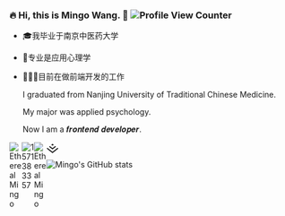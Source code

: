 
### :fire: Hi, this is Mingo Wang. :wave: ![Profile View Counter](https://komarev.com/ghpvc/?username=EtherealMingo)

- 🎓我毕业于南京中医药大学

- 🧠专业是应用心理学

- 🧑🏻‍💻目前在做前端开发的工作

  

  I graduated from Nanjing University of Traditional Chinese Medicine.
  
  My major was applied psychology.
  
  Now I am a 𝒇𝒓𝒐𝒏𝒕𝒆𝒏𝒅 𝒅𝒆𝒗𝒆𝒍𝒐𝒑𝒆𝒓.

<a target="_blank" href="./Ethereal_Mingo.jpg">
  <img align="left" title="微信" alt="EtherealMingo" width="22px" src="https://cdn.jsdelivr.net/npm/simple-icons@3.1.0/icons/wechat.svg" />
</a>
<a href="#1571383357">
  <img align="left" title="QQ" alt="1571383357" width="22px" src="https://cdn.jsdelivr.net/npm/simple-icons@3.1.0/icons/tencentqq.svg" />
</a>
<a target="_blank" href="https://github.com/EtherealMingo">
  <img align="left" title="Github" alt="EtherealMingo" width="22px" src="https://cdn.jsdelivr.net/npm/simple-icons@3.1.0/icons/github.svg" />
</a>
<a target="_blank" href="https://juejin.cn/user/4081023833879527">
  <img align="left" title="掘金" alt="EtherealMingo" width="22px" src="./juejin.svg" />
</a>

<br />

![Mingo's GitHub stats](https://github-readme-stats.vercel.app/api?username=EtherealMingo&show_icons=true)
<!--
**EtherealMingo/EtherealMingo** is a ✨ _special_ ✨ repository because its `README.md` (this file) appears on your GitHub profile.

Here are some ideas to get you started:

- 🔭 I’m currently working on ...
- 🌱 I’m currently learning ...
- 👯 I’m looking to collaborate on ...
- 🤔 I’m looking for help with ...
- 💬 Ask me about ...
- 📫 How to reach me: ...
- 😄 Pronouns: ...
- ⚡ Fun fact: ...
-->

